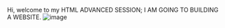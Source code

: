 Hi, welcome to my HTML ADVANCED SESSION; I AM GOING TO BUILDING A WEBSITE.
![image](https://github.com/Pam-Pam29/alu-web-development/assets/150018994/54fda85a-bfed-4eb4-a87a-f97f5260aa81)
